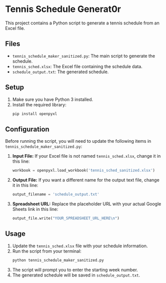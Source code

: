 # Tennis Schedule Generat0r

This project contains a Python script to generate a tennis schedule from an Excel file.

## Files

*   `tennis_schedule_maker_sanitized.py`: The main script to generate the schedule.
*   `tennis_sched.xlsx`: The Excel file containing the schedule data.
*   `schedule_output.txt`: The generated schedule.

## Setup

1.  Make sure you have Python 3 installed.
2.  Install the required library:
    ```bash
    pip install openpyxl
    ```

## Configuration

Before running the script, you will need to update the following items in `tennis_schedule_maker_sanitized.py`:

1.  **Input File:** If your Excel file is not named `tennis_sched.xlsx`, change it in this line:
    ```python
    workbook = openpyxl.load_workbook('tennis_sched_sanitized.xlsx')
    ```

2.  **Output File:** If you want a different name for the output text file, change it in this line:
    ```python
    output_filename = 'schedule_output.txt'
    ```

3.  **Spreadsheet URL:** Replace the placeholder URL with your actual Google Sheets link in this line:
    ```python
    output_file.write("YOUR_SPREADSHEET_URL_HERE\n")
    ```

## Usage

1.  Update the `tennis_sched.xlsx` file with your schedule information.
2.  Run the script from your terminal:
    ```bash
    python tennis_schedule_maker_sanitized.py
    ```
3.  The script will prompt you to enter the starting week number.
4.  The generated schedule will be saved in `schedule_output.txt`.
